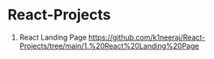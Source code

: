 # React-Projects
 
 1. React Landing Page
    https://github.com/k1neeraj/React-Projects/tree/main/1.%20React%20Landing%20Page
